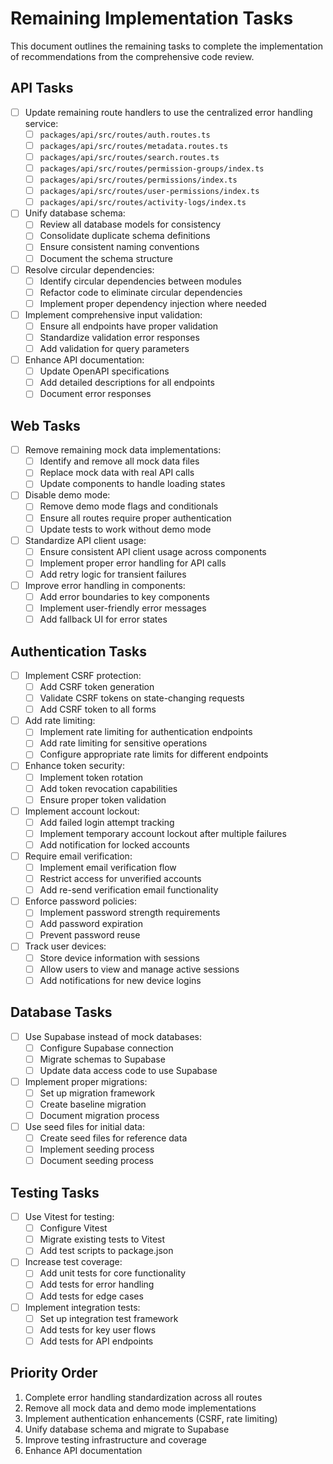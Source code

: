 # Remaining Implementation Tasks

This document outlines the remaining tasks to complete the implementation of recommendations from the comprehensive code review.

## API Tasks

- [ ] Update remaining route handlers to use the centralized error handling service:
  - [ ] `packages/api/src/routes/auth.routes.ts`
  - [ ] `packages/api/src/routes/metadata.routes.ts`
  - [ ] `packages/api/src/routes/search.routes.ts`
  - [ ] `packages/api/src/routes/permission-groups/index.ts`
  - [ ] `packages/api/src/routes/permissions/index.ts`
  - [ ] `packages/api/src/routes/user-permissions/index.ts`
  - [ ] `packages/api/src/routes/activity-logs/index.ts`

- [ ] Unify database schema:
  - [ ] Review all database models for consistency
  - [ ] Consolidate duplicate schema definitions
  - [ ] Ensure consistent naming conventions
  - [ ] Document the schema structure

- [ ] Resolve circular dependencies:
  - [ ] Identify circular dependencies between modules
  - [ ] Refactor code to eliminate circular dependencies
  - [ ] Implement proper dependency injection where needed

- [ ] Implement comprehensive input validation:
  - [ ] Ensure all endpoints have proper validation
  - [ ] Standardize validation error responses
  - [ ] Add validation for query parameters

- [ ] Enhance API documentation:
  - [ ] Update OpenAPI specifications
  - [ ] Add detailed descriptions for all endpoints
  - [ ] Document error responses

## Web Tasks

- [ ] Remove remaining mock data implementations:
  - [ ] Identify and remove all mock data files
  - [ ] Replace mock data with real API calls
  - [ ] Update components to handle loading states

- [ ] Disable demo mode:
  - [ ] Remove demo mode flags and conditionals
  - [ ] Ensure all routes require proper authentication
  - [ ] Update tests to work without demo mode

- [ ] Standardize API client usage:
  - [ ] Ensure consistent API client usage across components
  - [ ] Implement proper error handling for API calls
  - [ ] Add retry logic for transient failures

- [ ] Improve error handling in components:
  - [ ] Add error boundaries to key components
  - [ ] Implement user-friendly error messages
  - [ ] Add fallback UI for error states

## Authentication Tasks

- [ ] Implement CSRF protection:
  - [ ] Add CSRF token generation
  - [ ] Validate CSRF tokens on state-changing requests
  - [ ] Add CSRF token to all forms

- [ ] Add rate limiting:
  - [ ] Implement rate limiting for authentication endpoints
  - [ ] Add rate limiting for sensitive operations
  - [ ] Configure appropriate rate limits for different endpoints

- [ ] Enhance token security:
  - [ ] Implement token rotation
  - [ ] Add token revocation capabilities
  - [ ] Ensure proper token validation

- [ ] Implement account lockout:
  - [ ] Add failed login attempt tracking
  - [ ] Implement temporary account lockout after multiple failures
  - [ ] Add notification for locked accounts

- [ ] Require email verification:
  - [ ] Implement email verification flow
  - [ ] Restrict access for unverified accounts
  - [ ] Add re-send verification email functionality

- [ ] Enforce password policies:
  - [ ] Implement password strength requirements
  - [ ] Add password expiration
  - [ ] Prevent password reuse

- [ ] Track user devices:
  - [ ] Store device information with sessions
  - [ ] Allow users to view and manage active sessions
  - [ ] Add notifications for new device logins

## Database Tasks

- [ ] Use Supabase instead of mock databases:
  - [ ] Configure Supabase connection
  - [ ] Migrate schemas to Supabase
  - [ ] Update data access code to use Supabase

- [ ] Implement proper migrations:
  - [ ] Set up migration framework
  - [ ] Create baseline migration
  - [ ] Document migration process

- [ ] Use seed files for initial data:
  - [ ] Create seed files for reference data
  - [ ] Implement seeding process
  - [ ] Document seeding process

## Testing Tasks

- [ ] Use Vitest for testing:
  - [ ] Configure Vitest
  - [ ] Migrate existing tests to Vitest
  - [ ] Add test scripts to package.json

- [ ] Increase test coverage:
  - [ ] Add unit tests for core functionality
  - [ ] Add tests for error handling
  - [ ] Add tests for edge cases

- [ ] Implement integration tests:
  - [ ] Set up integration test framework
  - [ ] Add tests for key user flows
  - [ ] Add tests for API endpoints

## Priority Order

1. Complete error handling standardization across all routes
2. Remove all mock data and demo mode implementations
3. Implement authentication enhancements (CSRF, rate limiting)
4. Unify database schema and migrate to Supabase
5. Improve testing infrastructure and coverage
6. Enhance API documentation

